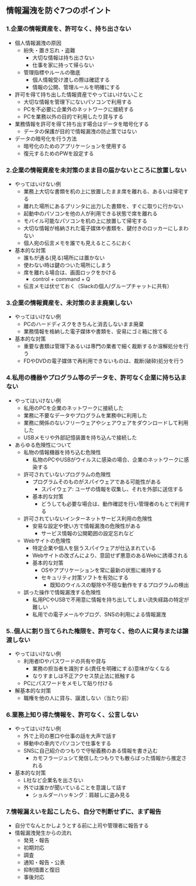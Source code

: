 ##  情報漏洩を防ぐ7つのポイント
### 1.企業の情報資産を、許可なく、持ち出さない
- 個人情報漏洩の原因
  - 紛失・置き忘れ・盗難
    - 大切な情報は持ち出さない
    - 仕事を家に持って帰らない
  - 管理指標やルールの徹底
    - 個人情報受け渡しの際は確認する
    - 情報の公開、管理ルールを明確にする
- 許可を得て持ち出した情報資産でやってはいけないこと
  - 大切な情報を管理下にないパソコンで利用する
  - PCを不必要に企業外のネットワークに接続する
  - PCを業務以外の目的で利用したり貸与する
- 業務情報を許可を得て持ち出す場合はデータを暗号化する
  - データの保護が目的で情報漏洩の防止策ではない
- データの暗号化を行う方法
  - 暗号化のためのアプリケーションを使用する
  - 復元するためのPWを設定する
### 2.企業の情報資産を未対策のまま目の届かないところに放置しない
- やってはいけない例
  - 業務上大切な書類を机の上に放置したまま席を離れる、あるいは帰宅する
  - 離れた場所にあるプリンタに出力した書類を、すぐに取りに行かない
  - 起動中のパソコンを他の人が利用できる状態で席を離れる
  - モバイル可能なパソコンを机の上に放置して帰宅する
  - 大切な情報が格納された電子媒体や書類を、鍵付きのロッカーにしまわない
  - 個人宛の伝言メモを誰でも見えるところにおく
- 基本的な対策
  - 誰もが通る(見る)場所には置かない
  - 使わない時は鍵のついた場所にしまう
  - 席を離れる場合は、画面ロックをかける
    - control + command + Q
  - 伝言メモは伏せておく（Slackの個人/グループチャットに共有）
### 3.企業の情報資産を、未対策のまま廃棄しない
- やってはいけない例
  - PCのハードディスクをきちんと消去しないまま廃棄
  - 業務情報を格納した電子媒体や書類を、安易にゴミ箱に捨てる
- 基本的な対策
  - 重要な書類は管理下あるいは専門の業者で細く裁断するか溶解処分を行う
  - FDやDVDの電子媒体で再利用できないものは、裁断(破砕)処分を行う
### 4.私用の機器やプログラム等のデータを、許可なく企業に持ち込まない
- やってはいけない例
  - 私用のPCを企業のネットワークに接続した
  - 業務に不要なデータやプログラムを業務中に利用した
  - 業務に関係のないフリーウェアやシェアウェアをダウンロードして利用した
  - USBメモリや外部記憶装置を持ち込んで接続した
- あらゆる危険性について
  - 私物の情報機器を持ち込む危険性
    - 私物のPCやUSBがウイルスに感染の場合、企業のネットワークに感染する
  - 許可されていないプログラムの危険性
    - プログラムそのものがスパイウェアである可能性がある
      - スパイウェア: ユーザの情報を収集し、それを外部に送信する
    - 基本的な対策
      - どうしても必要な場合は、動作確認を行い管理者のもとで利用する
  - 許可されていないインターネットサービス利用の危険性
    - 安易な設定や使い方で情報漏洩の危険性がある
      - サービス情報の公開範囲の設定忘れなど
  - Webサイトの危険性
    - 特定企業や個人を狙うスパイウェアが仕込まれている
    - Webサイトの改ざんにより、意図せず悪意のあるWebに誘導される
    - 基本的な対策
      - OSやアプリケーションを常に最新の状態に維持する
      - セキュリティ対策ソフトを有効にする
        - 既知のウイルスの駆除や不穏な動作をするプログラムの検出
  - 誤った操作で情報漏洩する危険性
    - 私用PCやUSBで不用意に情報を持ち出してしまい流失経路の特定が難しい
    - 私用での電子メールやブログ、SNSの利用による情報漏洩
### 5..個人に割り当てられた権限を、許可なく、他の人に貸与または譲渡しない
- やってはいけない例
  - 利用者IDやパスワードの共有や貸与
    - 業務の担当者を識別する(責任を明確にする)意味がなくなる
    - なりすましは不正アクセス禁止法に抵触する
  - PCにパスワードをメモして貼り付ける
- 解基本的な対策
  - 職権を他の人に貸与、譲渡しない（当たり前）
### 6.業務上知り得た情報を、許可なく、公言しない
- やってはいけない例
  - 外で上司の悪口や仕事の話を大声で話す
  - 移動中の車内でパソコンで仕事をする
  - SNSに自己紹介のつもりで守秘義務のある情報を書き込む
    - カモフラージュシて発信したつもりでも散らばった情報から推定される
- 基本的な対策
  - L社など企業名を出さない
  - 外では誰かが聞いていることを意識して話す
    - ショルダーハッキング：肩越しに盗み見る
### 7.情報漏えいを起こしたら、自分で判断せずに、まず報告
- 自分でなんとかしようとする前に上司や管理者に報告する
- 情報漏洩発生からの流れ
  - 発見・報告
  - 初期対応
  - 調査
  - 通知・報告・公表
  - 抑制措置と復旧
  - 事後対応